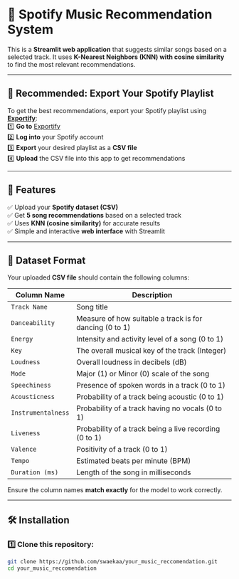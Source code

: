 # 🎵 Spotify Music Recommendation System  

This is a **Streamlit web application** that suggests similar songs based on a selected track. It uses **K-Nearest Neighbors (KNN) with cosine similarity** to find the most relevant recommendations.  

---

## 🌟 Recommended: Export Your Spotify Playlist  
To get the best recommendations, export your Spotify playlist using **[Exportify](https://exportify.net/)**:  
1️⃣ **Go to** [Exportify](https://exportify.net/)  
2️⃣ **Log into** your Spotify account  
3️⃣ **Export** your desired playlist as a **CSV file**  
4️⃣ **Upload** the CSV file into this app to get recommendations  

---

## 🚀 Features  
✅ Upload your **Spotify dataset (CSV)**  
✅ Get **5 song recommendations** based on a selected track  
✅ Uses **KNN (cosine similarity)** for accurate results  
✅ Simple and interactive **web interface** with Streamlit  

---

## 📂 Dataset Format  
Your uploaded **CSV file** should contain the following columns:  

| Column Name       | Description |
|------------------|-------------|
| `Track Name` | Song title |
| `Danceability` | Measure of how suitable a track is for dancing (0 to 1) |
| `Energy` | Intensity and activity level of a song (0 to 1) |
| `Key` | The overall musical key of the track (Integer) |
| `Loudness` | Overall loudness in decibels (dB) |
| `Mode` | Major (1) or Minor (0) scale of the song |
| `Speechiness` | Presence of spoken words in a track (0 to 1) |
| `Acousticness` | Probability of a track being acoustic (0 to 1) |
| `Instrumentalness` | Probability of a track having no vocals (0 to 1) |
| `Liveness` | Probability of a track being a live recording (0 to 1) |
| `Valence` | Positivity of a track (0 to 1) |
| `Tempo` | Estimated beats per minute (BPM) |
| `Duration (ms)` | Length of the song in milliseconds |

Ensure the column names **match exactly** for the model to work correctly.

---

## 🛠 Installation  
### 1️⃣ Clone this repository:  
```sh
git clone https://github.com/swaekaa/your_music_reccomendation.git
cd your_music_reccomendation
